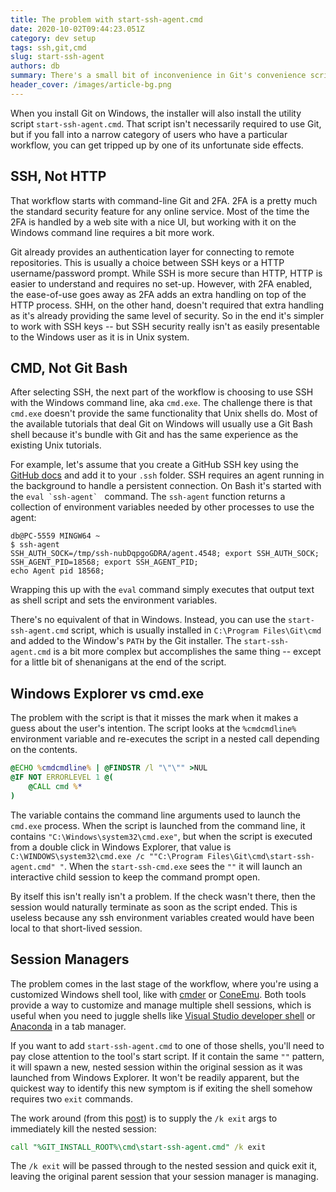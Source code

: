 ```yaml
---
title: The problem with start-ssh-agent.cmd
date: 2020-10-02T09:44:23.051Z
category: dev setup
tags: ssh,git,cmd
slug: start-ssh-agent
authors: db
summary: There's a small bit of inconvenience in Git's convenience script.
header_cover: /images/article-bg.png
---
```


When you install Git on Windows, the installer will also install the utility script `start-ssh-agent.cmd`.  That script isn't necessarily required to use Git, but if you fall into a narrow category of users who have a particular workflow, you can get tripped up by one of its unfortunate side effects.

## SSH, Not HTTP

That workflow starts with command-line Git and 2FA.  2FA is a pretty much the standard security feature for any online service.  Most of the time the 2FA is handled by a web site with a nice UI, but working with it on the Windows command line requires a bit more work.

Git already provides an authentication layer for connecting to remote repositories.  This is usually a choice between SSH keys or a HTTP username/password prompt.  While SSH is more secure than HTTP, HTTP is easier to understand and requires no set-up.  However, with 2FA enabled, the ease-of-use goes away as 2FA adds an extra handling on top of the HTTP process.  SHH, on the other hand, doesn't required that extra handling as it's already providing the same level of security.  So in the end it's simpler to work with SSH keys -- but SSH security really isn't as easily presentable to the Windows user as it is in Unix system.

## CMD, Not Git Bash

After selecting SSH, the next part of the workflow is choosing to use SSH with the Windows command line, aka `cmd.exe`.  The challenge there is that `cmd.exe` doesn't provide the same functionality that Unix shells do.  Most of the available tutorials that deal Git on Windows will usually use a Git Bash shell because it's bundle with Git and has the same experience as the existing Unix tutorials.

For example, let's assume that you create a GitHub SSH key using the [GitHub docs] and add it to your `.ssh` folder.  SSH requires an agent running in the background to handle a persistent connection.  On Bash it's started with the ``eval `ssh-agent` `` command.  The `ssh-agent` function returns a collection of environment variables needed by other processes to use the agent:

```console
db@PC-5559 MINGW64 ~
$ ssh-agent
SSH_AUTH_SOCK=/tmp/ssh-nubDqpgoGDRA/agent.4548; export SSH_AUTH_SOCK;
SSH_AGENT_PID=18568; export SSH_AGENT_PID;
echo Agent pid 18568;
```

Wrapping this up with the `eval` command simply executes that output text as shell script and sets the environment variables.

 There's no equivalent of that in Windows.  Instead, you can use the `start-ssh-agent.cmd` script, which is usually installed in `C:\Program Files\Git\cmd` and added to the Window's `PATH` by the Git installer.  The `start-ssh-agent.cmd` is a bit more complex but accomplishes the same thing -- except for a little bit of shenanigans at the end of the script.

## Windows Explorer vs cmd.exe

The problem with the script is that it misses the mark when it makes a guess about the user's intention.  The script looks at the `%cmdcmdline%` environment variable and re-executes the script in a nested call depending on the contents.

```cmd
@ECHO %cmdcmdline% | @FINDSTR /l "\"\"" >NUL
@IF NOT ERRORLEVEL 1 @(
    @CALL cmd %*
)
```

The variable contains the command line arguments used to launch the `cmd.exe` process.  When the script is launched from the command line, it contains `"C:\Windows\system32\cmd.exe"`, but when the script is executed from a double click in Windows Explorer, that value is `C:\WINDOWS\system32\cmd.exe /c ""C:\Program Files\Git\cmd\start-ssh-agent.cmd" "`.  When the `start-ssh-cmd.exe` sees the `""` it will launch an interactive child session to keep the command prompt open.

By itself this isn't really isn't a problem. If the check wasn't there, then the session would naturally terminate as soon as the script ended.  This is useless because any ssh environment variables created would have been local to that short-lived session.

## Session Managers

The problem comes in the last stage of the workflow, where you're using a customized Windows shell tool, like with [cmder] or [ConeEmu].  Both tools provide a way to customize and manage multiple shell sessions, which is useful when you need to juggle shells like [Visual Studio developer shell] or [Anaconda] in a tab manager.

If you want to add `start-ssh-agent.cmd` to one of those shells, you'll need to pay close attention to the tool's start script.  If it contain the same `""` pattern, it will spawn a new, nested session within the original session as it was launched from Windows Explorer.  It won't be readily apparent, but the quickest way to identify this new symptom is if exiting the shell somehow requires two `exit` commands.

The work around (from this [post]) is to supply the `/k exit` args to immediately kill the nested session:

```cmd
call "%GIT_INSTALL_ROOT%\cmd\start-ssh-agent.cmd" /k exit
```

The `/k exit` will be passed through to the nested session and quick exit it, leaving the original parent session that your session manager is managing.

[github]: https://github.com
[travis ci]: https://travis-ci.org
[pelican]: http://docs.getpelican.com
[submits the html files]: https://docs.travis-ci.com/user/deployment/pages/
[post]: https://github.com/cmderdev/cmder/issues/1807#issuecomment-400504725
[cmder]: https://cmder.net
[ConeEmu]: https://conemu.github.io
[GitHub docs]: https://docs.github.com/en/authentication/connecting-to-github-with-ssh/generating-a-new-ssh-key-and-adding-it-to-the-ssh-agent
[visual studio Developer shell]: https://docs.microsoft.com/en-us/visualstudio/ide/reference/command-prompt-powershell?view=vs-2019
[anaconda]: https://docs.anaconda.com/ae-notebooks/user-guide/basic-tasks/apps/use-terminal/
